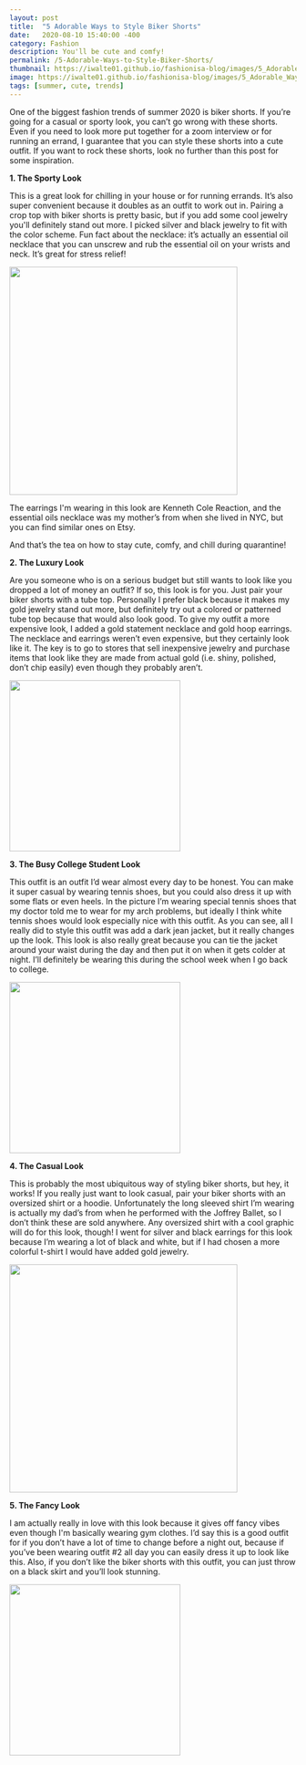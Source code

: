 ```yaml
---
layout: post
title:  "5 Adorable Ways to Style Biker Shorts"
date:   2020-08-10 15:40:00 -400
category: Fashion
description: You'll be cute and comfy!
permalink: /5-Adorable-Ways-to-Style-Biker-Shorts/
thumbnail: https://iwalte01.github.io/fashionisa-blog/images/5_Adorable_Ways_Biker_Shorts/biker-shorts-thumbnail.jpg
image: https://iwalte01.github.io/fashionisa-blog/images/5_Adorable_Ways_Biker_Shorts/biker-shorts-thumbnail.jpg
tags: [summer, cute, trends]
---
```

<style>
.lst-item {
	font-weight: bold;
}
</style>

One of the biggest fashion trends of summer 2020 is biker shorts. If you’re going for a casual or sporty look, you can’t go wrong with these shorts. Even if you need to look more put together for a zoom interview or for running an errand, I guarantee that you can style these shorts into a cute outfit. If you want to rock these shorts, look no further than this post for some inspiration.

<p class="lst-item">1. The Sporty Look</p>

This is a great look for chilling in your house or for running errands. It’s also super convenient because it doubles as an outfit to work out in. Pairing a crop top with biker shorts is pretty basic, but if you add some cool jewelry you'll definitely stand out more. I picked silver and black jewelry to fit with the color scheme. Fun fact about the necklace: it’s actually an essential oil necklace that you can unscrew and rub the essential oil on your wrists and neck. It’s great for stress relief!

<img src="/fashionisa-blog/images/5_Adorable_Ways_Biker_Shorts/biker-shorts-thumbnail.jpg" height="400px">

The earrings I'm wearing in this look are Kenneth Cole Reaction, and the essential oils necklace was my mother’s from when she lived in NYC, but you can find similar ones on Etsy.

And that’s the tea on how to stay cute, comfy, and chill during quarantine!

<p class="lst-item">2. The Luxury Look</p>

Are you someone who is on a serious budget but still wants to look like you dropped a lot of money an outfit? If so, this look is for you. Just pair your biker shorts with a tube top. Personally I prefer black because it makes my gold jewelry stand out more, but definitely try out a colored or patterned tube top because that would also look good. To give my outfit a more expensive look, I added a gold statement necklace and gold hoop earrings. The necklace and earrings weren’t even expensive, but they certainly look like it. The key is to go to stores that sell inexpensive jewelry and purchase items that look like they are made from actual gold (i.e. shiny, polished, don’t chip easily) even though they probably aren’t.

<img src="/fashionisa-blog/images/5_Adorable_Ways_Biker_Shorts/biker-shorts-outfit-2.jpg" height="300px">

<p class="lst-item">3. The Busy College Student Look</p>

This outfit is an outfit I’d wear almost every day to be honest. You can make it super casual by wearing tennis shoes, but you could also dress it up with some flats or even heels. In the picture I’m wearing special tennis shoes that my doctor told me to wear for my arch problems, but ideally I think white tennis shoes would look especially nice with this outfit. As you can see, all I really did to style this outfit was add a dark jean jacket, but it really changes up the look. This look is also really great because you can tie the jacket around your waist during the day and then put it on when it gets colder at night. I’ll definitely be wearing this during the school week when I go back to college.

<img src="/fashionisa-blog/images/5_Adorable_Ways_Biker_Shorts/biker-shorts-outfit-3.jpg" height="300px">

<p class="lst-item">4. The Casual Look</p>

This is probably the most ubiquitous way of styling biker shorts, but hey, it works! If you really just want to look casual, pair your biker shorts with an oversized shirt or a hoodie. Unfortunately the long sleeved shirt I’m wearing is actually my dad’s from when he performed with the Joffrey Ballet, so I don’t think these are sold anywhere. Any oversized shirt with a cool graphic will do for this look, though! I went for silver and black earrings for this look because I’m wearing a lot of black and white, but if I had chosen a more colorful t-shirt I would have added gold jewelry.

<img src="/fashionisa-blog/images/5_Adorable_Ways_Biker_Shorts/biker-shorts-outfit-4.jpg" height="400px">

<p class="lst-item">5. The Fancy Look</p>

I am actually really in love with this look because it gives off fancy vibes even though I'm basically wearing gym clothes. I’d say this is a good outfit for if you don’t have a lot of time to change before a night out, because if you’ve been wearing outfit #2 all day you can easily dress it up to look like this. Also, if you don’t like the biker shorts with this outfit, you can just throw on a black skirt and you’ll look stunning.

<img src="/fashionisa-blog/images/5_Adorable_Ways_Biker_Shorts/biker-shorts-outfit-5.jpg" height="300px">